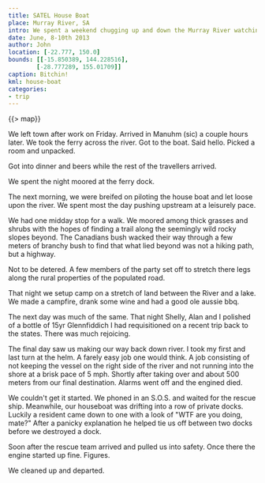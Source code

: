 ```yaml
---
title: SATEL House Boat
place: Murray River, SA
intro: We spent a weekend chugging up and down the Murray River watching the scenery drift by.
date: June, 8-10th 2013
author: John
location: [-22.777, 150.0]
bounds: [[-15.850389, 144.228516],
        [-28.777289, 155.01709]]
caption: Bitchin!
kml: house-boat
categories:
- trip
---
```

{{> map}}

We left town after work on Friday.  Arrived in Manuhm (sic) a couple hours later. We took the ferry across the river. Got to the boat. Said hello. Picked a room and unpacked.

Got into dinner and beers while the rest of the travellers arrived.

We spent the night moored at the ferry dock.

The next morning, we were breifed on piloting the house boat and let loose upon  the river.  We spent most the day pushing upstream at a leisurely pace.

We had one midday stop for a walk.  We moored among thick grasses and shrubs with the hopes of finding a trail along the seemingly wild rocky slopes beyond.  The Canadians bush wacked their way through a few meters of branchy bush to find that what lied beyond was not a hiking path, but a highway.

Not to be detered.   A few members of the party set off to stretch there legs along the rural properties of the populated road.

That night we setup camp on a stretch of land between the River and a lake.  We made a campfire, drank some wine and had a good ole aussie bbq.

The next day was much of the same.  That night Shelly, Alan and I polished of a bottle of 15yr Glennfiddich I had requisitioned on a recent trip back to the states. There was much rejoicing.

The final day saw us making our way back down river.  I took my first and last turn at the helm.  A farely easy job one would think.  A job consisting of not keeping the vessel on the right side of the river and not running into the shore at a brisk pace of 5 mph.  Shortly after taking over and about 500 meters from our final destination. Alarms went off and the engined died.

We couldn't get it started.  We phoned in an S.O.S. and waited for the rescue ship.  Meanwhile, our houseboat was drifting into a row of private docks.  Luckily a resident came down to one with a look of "WTF are you doing, mate?"  After a panicky explanation he helped tie us off between two docks before we destroyed a dock.

Soon after the rescue team arrived and pulled us into safety.  Once there the engine started up fine.  Figures.

We cleaned up and departed.



